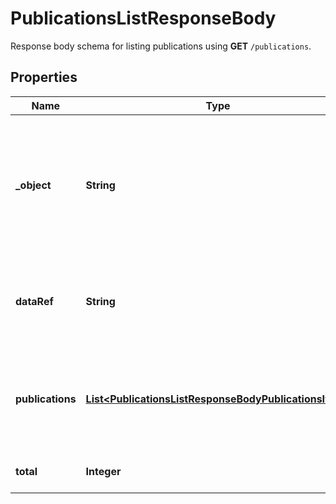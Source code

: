 

# PublicationsListResponseBody

Response body schema for listing publications using **GET** `/publications`.

## Properties

| Name | Type | Description | Notes |
|------------ | ------------- | ------------- | -------------|
|**_object** | **String** | The type of the object represented by JSON. This object stores information about publications in a dictionary. |  |
|**dataRef** | **String** | Identifies the name of the attribute that contains the array of publications. |  |
|**publications** | [**List&lt;PublicationsListResponseBodyPublicationsItem&gt;**](PublicationsListResponseBodyPublicationsItem.md) | Contains array of publication objects, voucher object will be simplified. |  |
|**total** | **Integer** | Total number of publications. |  |



